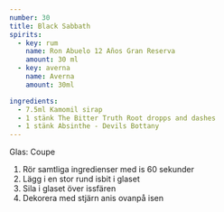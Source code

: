 ```yaml
---
number: 30
title: Black Sabbath
spirits: 
  - key: rum
    name: Ron Abuelo 12 Años Gran Reserva
    amount: 30 ml
  - key: averna
    name: Averna
    amount: 30ml

ingredients: 
  - 7.5ml Kamomil sirap
  - 1 stänk The Bitter Truth Root dropps and dashes
  - 1 stänk Absinthe - Devils Bottany
---
```


Glas: Coupe

1) Rör samtliga ingredienser med is 60 sekunder 
2) Lägg i en stor rund isbit i glaset
3) Sila i glaset över issfären 
4) Dekorera med stjärn anis ovanpå isen
